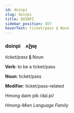 ```yaml
---
id: doinpi
slug: doinpi
title: DOİNPİ
sidebar_position: 457
hoverText: ticket/pass § Noun
---
```


### doinpi&emsp;<span kind="abugida">ʌɽ̃ɟʋɟ</span>

*ticket/pass* **§** Noun

**Verb**: to be a ticket/pass

**Noun**: ticket/pass

**Modifier**: ticket/pass-related

Hmong daim pib /daĩ.pi/

*Hmong-Mien Language Family*